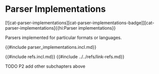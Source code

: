 # Parser Implementations

[![cat-parser-implementations][cat-parser-implementations-badge]][cat-parser-implementations]{{hi:Parser implementations}}

Parsers implemented for particular formats or languages.

{{#include parser_implementations.incl.md}}

{{#include refs.incl.md}}
{{#include ../../refs/link-refs.md}}

<div class="hidden">
TODO P2 add other subchapters above
</div>

